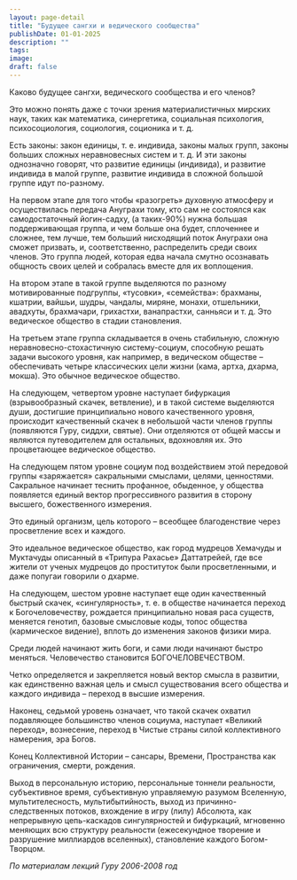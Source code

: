 ```yaml
---
layout: page-detail
title: "Будущее сангхи и ведического сообщества"
publishDate: 01-01-2025
description: ""
tags:
image:
draft: false
---
```


 Каково будущее сангхи, ведического сообщества и его членов?

 Это можно понять даже с точки зрения материалистичных мирских наук, таких как математика, синергетика, социальная психология, психосоциология, социология, соционика и т. д.

 Есть законы: закон единицы, т. е. индивида, законы малых групп, законы больших сложных неравновесных систем и т. д. И эти законы однозначно говорят, что развитие единицы (индивида), и развитие индивида в малой группе, развитие индивида в сложной большой группе идут по-разному. 

 На первом этапе для того чтобы «разогреть» духовную атмосферу и осуществилась передача Ануграхи тому, кто сам не состоялся как самодостаточный йогин-садху, (а таких-90%) нужна большая поддерживающая группа, и чем больше она будет, сплоченнее и сложнее, тем лучше, тем больший нисходящий поток Ануграхи она сможет призвать, и, соответственно, распределить среди своих членов. Это группа людей, которая едва начала смутно осознавать общность своих целей и собралась вместе для их воплощения. 

 На втором этапе в такой группе выделяются по разному мотивированные подгруппы, «тусовки», «семейства»: брахманы, кшатрии, вайшьи, шудры, чандалы, миряне, монахи, отшельники, авадхуты, брахмачари, грихастхи, ванапрастхи, санньяси и т. д. Это ведическое общество в стадии становления.

 На третьем этапе группа складывается в очень стабильную, сложную неравновесно-стохастичную систему-социум, способную решать задачи высокого уровня, как например, в ведическом обществе – обеспечивать четыре классических цели жизни (кама, артха, дхарма, мокша). Это обычное ведическое общество.

 На следующем, четвертом уровне наступает бифуркация (взрывообразный скачек, ветвление), и в такой системе выделяются души, достигшие принципиально нового качественного уровня, происходит качественный скачек в небольшой части членов группы (появляются Гуру, сиддхи, святые). Они отделяются от общей массы и являются путеводителем для остальных, вдохновляя их. Это процветающее ведическое общество. 

 На следующем пятом уровне социум под воздействием этой передовой группы «заряжается» сакральными смыслами, целями, ценностями. Сакральное начинает теснить профанное, обыденное, у общества появляется единый вектор прогрессивного развития в сторону высшего, божественного измерения. 

 Это единый организм, цель которого – всеобщее благоденствие через просветление всех и каждого. 

 Это идеальное ведическое общество, как город мудрецов Хемачуды и Муктачуды описанный в «Трипура Рахасье» Даттатрейей, где все жители от ученых мудрецов до проституток были просветленными, и даже попугаи говорили о дхарме. 

 На следующем, шестом уровне наступает еще один качественный быстрый скачек, «сингулярность», т. е. в обществе начинается переход к Богочеловечеству, рождается принципиально новая раса существ, меняется генотип, базовые смысловые коды, топос общества (кармическое видение), вплоть до изменения законов физики мира. 

 Среди людей начинают жить боги, и сами люди начинают быстро меняться. Человечество становится БОГОЧЕЛОВЕЧЕСТВОМ. 

 Четко определяется и закрепляется новый вектор смысла в развитии, как единственно важная цель и смысл существования всего общества и каждого индивида – переход в высшие измерения. 

 Наконец, седьмой уровень означает, что такой скачек охватил подавляющее большинство членов социума, наступает «Великий переход», вознесение, переход в Чистые страны силой коллективного намерения, эра Богов. 

 Конец Коллективной Истории – сансары, Времени, Пространства как ограничения, смерти, рождения. 

 Выход в персональную историю, персональные тоннели реальности, субъективное время, субъективную управляемую разумом Вселенную, мультителесность, мультибытийность, выход из причинно-следственных потоков, вхождение в игру (лилу) Абсолюта, как непрерывную цепь-каскадов сингулярностей и бифуркаций, мгновенно меняющих всю структуру реальности (ежесекундное творение и разрушение миллиардов вселенных), становление каждого Богом-Творцом.

_По материалам лекций Гуру 2006-2008 год_ 
